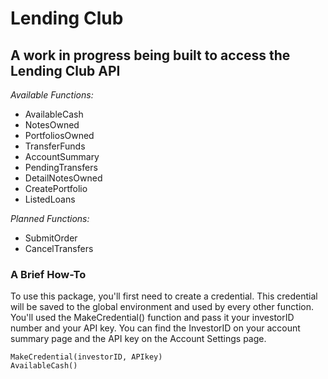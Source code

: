 # Lending Club  

## A work in progress being built to access the Lending Club API

*Available Functions:*

- AvailableCash
- NotesOwned
- PortfoliosOwned
- TransferFunds
- AccountSummary
- PendingTransfers
- DetailNotesOwned
- CreatePortfolio
- ListedLoans

*Planned Functions:*
- SubmitOrder
- CancelTransfers



### A Brief How-To
To use this package, you'll first need to create a credential. This credential 
will be saved to the global environment and used by every other function.  
You'll used the MakeCredential() function and pass it your investorID number 
and your API key. You can find the InvestorID on your account summary page and 
the API key on the Account Settings page. 

```
MakeCredential(investorID, APIkey)
AvailableCash()
```
